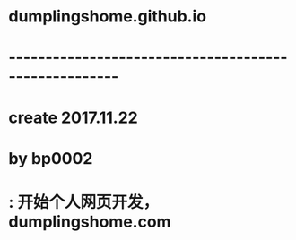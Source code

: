 # dumplingshome.github.io
# -----------------------------------------------------
# create 2017.11.22
# by bp0002
# : 开始个人网页开发， dumplingshome.com
